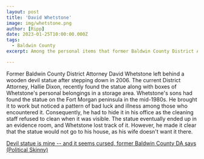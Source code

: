 ```yaml
---
layout: post
title: 'David Whetstone'
image: img/whetstone.png
author: [Ripp]
date: 2023-01-25T10:00:00.000Z
tags:
  - Baldwin County
excerpt: Among the personal items that former Baldwin County District Attorney David Whetstone left behind after leaving office in 2006, easily the most curious was a wooden statue of a devil.

---
```


Former Baldwin County District Attorney David Whetstone left behind a wooden devil statue after stepping down in 2006. The current District Attorney, Hallie Dixon, recently found the statue along with boxes of Whetstone's personal belongings in a storage area. Whetstone's sons had found the statue on the Fort Morgan peninsula in the mid-1980s. He brought it to work but noticed a pattern of bad luck and illness among those who encountered it. Consequently, he had to hide it in his office as the cleaning staff refused to clean when it was visible. The statue eventually ended up in an evidence room, and Whetstone lost track of it. However, he made it clear that the statue would not go to his house, as his wife doesn't want it there.

[Devil statue is mine -- and it seems cursed, former Baldwin County DA says (Political Skinny)](https://www.al.com/live/2011/01/political_skinny_former_baldwin_county_da_devil_statue.html)